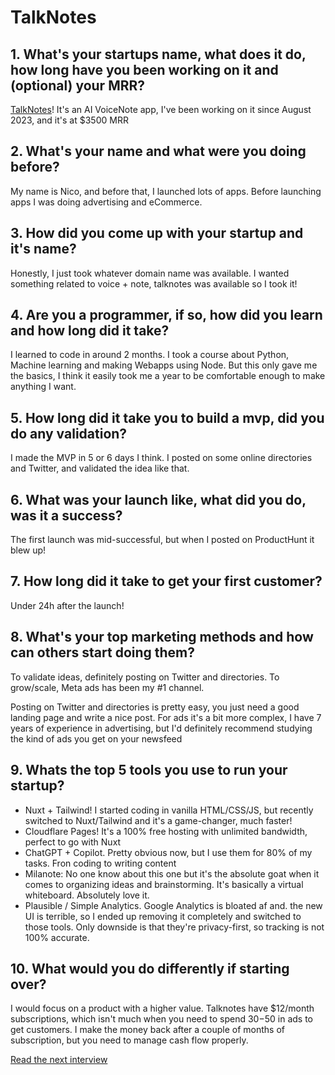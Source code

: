# TalkNotes

## 1. What's your startups name, what does it do, how long have you been working on it and (optional) your MRR?
[TalkNotes](https://talknotes.io)! It's an AI VoiceNote app, I've been working on it since August 2023, and it's at $3500 MRR

## 2. What's your name and what were you doing before?
My name is Nico, and before that, I launched lots of apps. Before launching apps I was doing advertising and eCommerce.

## 3. How did you come up with your startup and it's name?
Honestly, I just took whatever domain name was available. I wanted something related to voice + note, talknotes was available so I took it!

## 4. Are you a programmer, if so, how did you learn and how long did it take?
I learned to code in around 2 months. I took a course about Python, Machine learning and making Webapps using Node. But this only gave me the basics, I think it easily took me a year to be comfortable enough to make anything I want.

## 5. How long did it take you to build a mvp, did you do any validation?
I made the MVP in 5 or 6 days I think. I posted on some online directories and Twitter, and validated the idea like that.

## 6. What was your launch like, what did you do, was it a success?
The first launch was mid-successful, but when I posted on ProductHunt it blew up!

## 7. How long did it take to get your first customer?
Under 24h after the launch!

## 8. What's your top marketing methods and how can others start doing them?
To validate ideas, definitely posting on Twitter and directories. To grow/scale, Meta ads has been my #1 channel.

Posting on Twitter and directories is pretty easy, you just need a good landing page and write a nice post. For ads it's a bit more complex, I have 7 years of experience in advertising, but I'd definitely recommend studying the kind of ads you get on your newsfeed

## 9. Whats the top 5 tools you use to run your startup?

- Nuxt + Tailwind! I started coding in vanilla HTML/CSS/JS, but recently switched to Nuxt/Tailwind and it's a game-changer, much faster!
- Cloudflare Pages! It's a 100% free hosting with unlimited bandwidth, perfect to go with Nuxt
- ChatGPT + Copilot. Pretty obvious now, but I use them for 80% of my tasks. Fron coding to writing content
- Milanote: No one know about this one but it's the absolute goat when it comes to organizing ideas and brainstorming. It's basically a virtual whiteboard. Absolutely love it.
- Plausible / Simple Analytics. Google Analytics is bloated af and. the new UI is terrible, so I ended up removing it completely and switched to those tools. Only downside is that they're privacy-first, so tracking is not 100% accurate.


## 10. What would you do differently if starting over?
I would focus on a product with a higher value. Talknotes have $12/month subscriptions, which isn't much when you need to spend $30-$50 in ads to get customers. I make the money back after a couple of months of subscription, but you need to manage cash flow properly.

[Read the next interview](gliglish)